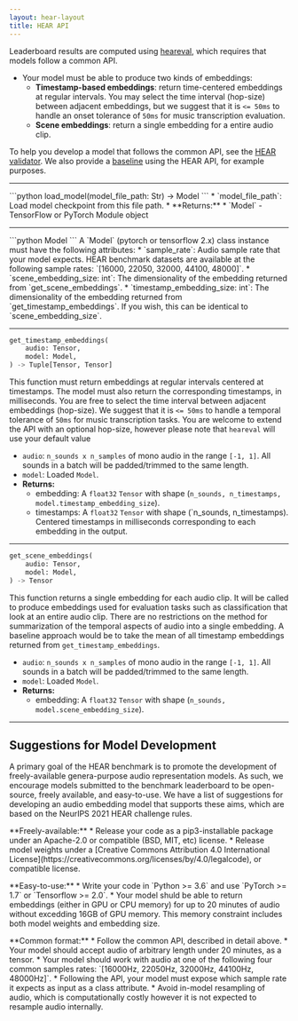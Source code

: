 ```yaml
---
layout: hear-layout
title: HEAR API
---
```


Leaderboard results are computed using [heareval](https://github.com/hearbenchmark/hear-eval-kit/), 
which requires that models follow a common API.

* Your model must be able to produce two kinds of embeddings:
    * **Timestamp-based embeddings**: return time-centered embeddings
        at regular intervals. You may select the time interval (hop-size) between adjacent embeddings, but we suggest that it is `<= 50ms` to handle an onset tolerance of `50ms` for music transcription evaluation.
    * **Scene embeddings**: return a single embedding for a entire audio clip.

To help you develop a model that follows the  common API, see the 
[HEAR validator](https://github.com/hearbenchmark/hear-validator). 
We also provide a [baseline](https://github.com/hearbenchmark/hear-baseline) using 
the HEAR API, for example purposes.

<hr />
```python
load_model(model_file_path: Str) -> Model
```
  * `model_file_path`: Load model checkpoint from this file path.
  * **Returns:**
    * `Model` - TensorFlow or PyTorch Module object

<hr />
```python
Model
```
A `Model` (pytorch or tensorflow 2.x) class instance must have the
following attributes:
  * `sample_rate`: Audio sample rate that your model expects. HEAR benchmark datasets are available at the following sample rates: `[16000, 22050, 32000, 44100, 48000]`.
  * `scene_embedding_size: int`: The dimensionality of the
      embedding returned from `get_scene_embeddings`.
  * `timestamp_embedding_size: int`: The dimensionality of the
      embedding returned from `get_timestamp_embeddings`.
      If you wish, this can be identical to `scene_embedding_size`.
<hr />

```python
get_timestamp_embeddings(
    audio: Tensor,
    model: Model,
) -> Tuple[Tensor, Tensor]
```
This function must return embeddings at regular intervals centered
at timestamps. The model must also return the corresponding timestamps,
in milliseconds. You are free to select the time interval between
adjacent embeddings (hop-size).  We suggest that it is `<= 50ms`
to handle a temporal tolerance of `50ms` for music transcription
tasks. You are welcome to extend the API with an optional hop-size,
however please note that `heareval` will use your default value

  * `audio`: `n_sounds x n_samples` of mono audio in the range `[-1,
    1]`.  All sounds in a batch will be padded/trimmed to the same length. 
  * `model`: Loaded `Model`.
  * **Returns:**
    * embedding: A `float32` `Tensor` with shape (`n_sounds,
        n_timestamps, model.timestamp_embedding_size`).
    * timestamps: A `float32` `Tensor` with shape (`n_sounds,
        n_timestamps). Centered timestamps in milliseconds corresponding
        to each embedding in the output.

<hr />

```python
get_scene_embeddings(
    audio: Tensor,
    model: Model,
) -> Tensor
```
This function returns a single embedding for each audio clip.
It will be called to produce embeddings used for evaluation
tasks such as classification that look at an entire audio clip. There 
are no restrictions on the method for summarization of the temporal
aspects of audio into a single embedding.
A baseline approach would be to take the mean of all timestamp
embeddings returned from `get_timestamp_embeddings`.

  * `audio`: `n_sounds x n_samples` of mono audio in the range `[-1, 1]`.
    All sounds in a batch will be padded/trimmed to the same length.
  * `model`: Loaded `Model`.
  * **Returns:**
    * embedding: A `float32` `Tensor` with shape (`n_sounds, model.scene_embedding_size`).


---
## Suggestions for Model Development
A primary goal of the HEAR benchmark is to promote the development of freely-available 
genera-purpose audio representation models. As such, we encourage models submitted 
to the benchmark leaderboard to be open-source, freely available, and easy-to-use. 
We have a list of suggestions for developing an audio embedding model that supports 
these aims, which are based on the NeurIPS 2021 HEAR challenge rules.
<p></p>
**Freely-available:**
* Release your code as a pip3-installable package under an Apache-2.0  or
    compatible (BSD, MIT, etc) license.
* Release model weights under a [Creative Commons Attribution 4.0
    International
    License](https://creativecommons.org/licenses/by/4.0/legalcode), or
    compatible license.
<p></p>
**Easy-to-use:**
* Write your code in `Python >= 3.6` and use `PyTorch >= 1.7` or
    `Tensorflow >= 2.0`.
* Your model shuld be able to return embeddings (either in GPU or
    CPU memory) for up to 20 minutes of audio without excedding
    16GB of GPU memory. This memory constraint includes both model
    weights and embedding size.
<p></p>
**Common format:**
* Follow the common API, described in detail above.
* Your model should accept audio of arbitrary length under 20 minutes, as a tensor.
* Your model should work with audio at one of the following four common samples rates: 
    `[16000Hz, 22050Hz, 32000Hz, 44100Hz, 48000Hz]`.
    * Following the API, your model must expose which sample rate it expects as input as a class attribute.
    * Avoid in-model resampling of audio, which is computationally costly 
    however it is not expected to resample audio internally. 